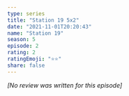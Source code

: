 ```yaml
---
type: series
title: "Station 19 5x2"
date: "2021-11-01T20:20:43"
name: "Station 19"
season: 5
episode: 2
rating: 2
ratingEmoji: "⭐️⭐️"
share: false
---
```


_[No review was written for this episode]_
